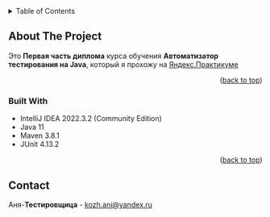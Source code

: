 
<!-- TABLE OF CONTENTS -->
<details>
  <summary>Table of Contents</summary>
  <ol>
    <li>
      <a href="#about-the-project">About The Project</a>
      <ul>
        <li><a href="#built-with">Built With</a></li>
      </ul>
    </li>
    <li><a href="#contact">Contact</a></li>
  </ol>
</details>

<!-- ABOUT THE PROJECT -->
## About The Project
Это **Первая часть диплома** курса обучения **Автоматизатор тестирования на Java**, который я прохожу на [Яндекс.Практикуме](https://practicum.yandex.ru/)

<p align="right">(<a href="#readme-top">back to top</a>)</p>

### Built With

* IntelliJ IDEA 2022.3.2 (Community Edition)
* Java 11
* Maven 3.8.1
* JUnit 4.13.2

<p align="right">(<a href="#readme-top">back to top</a>)</p>

<!-- CONTACT -->
## Contact

Аня-**Тестировщица** - kozh.ani@yandex.ru
